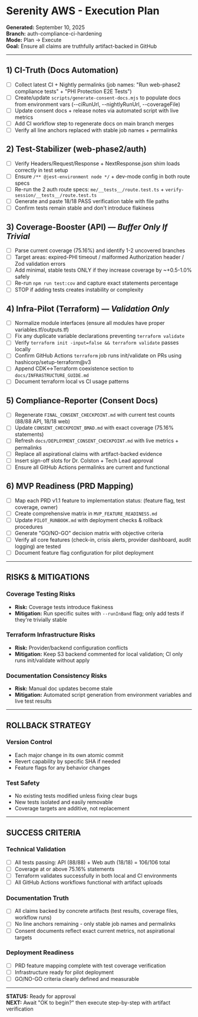 # Serenity AWS - Execution Plan

**Generated:** September 10, 2025  
**Branch:** auth-compliance-ci-hardening  
**Mode:** Plan → Execute  
**Goal:** Ensure all claims are truthfully artifact-backed in GitHub

---

## 1) CI-Truth (Docs Automation)
- [ ] Collect latest CI + Nightly permalinks (job names: "Run web-phase2 compliance tests" + "PHI Protection E2E Tests")
- [ ] Create/update `scripts/generate-consent-docs.mjs` to populate docs from environment vars (--ciRunUrl, --nightlyRunUrl, --coverageFile)
- [ ] Update consent docs + release notes via automated script with live metrics
- [ ] Add CI workflow step to regenerate docs on main branch merges
- [ ] Verify all line anchors replaced with stable job names + permalinks

## 2) Test-Stabilizer (web-phase2/auth)
- [ ] Verify Headers/Request/Response + NextResponse.json shim loads correctly in test setup
- [ ] Ensure `/** @jest-environment node */` + dev-mode config in both route specs
- [ ] Re-run the 2 auth route specs: `me/__tests__/route.test.ts` + `verify-session/__tests__/route.test.ts`
- [ ] Generate and paste 18/18 PASS verification table with file paths
- [ ] Confirm tests remain stable and don't introduce flakiness

## 3) Coverage-Booster (API) — *Buffer Only If Trivial*
- [ ] Parse current coverage (75.16%) and identify 1-2 uncovered branches
- [ ] Target areas: expired-PHI timeout / malformed Authorization header / Zod validation errors
- [ ] Add minimal, stable tests ONLY if they increase coverage by ~+0.5-1.0% safely
- [ ] Re-run `npm run test:cov` and capture exact statements percentage
- [ ] STOP if adding tests creates instability or complexity

## 4) Infra-Pilot (Terraform) — *Validation Only*
- [ ] Normalize module interfaces (ensure all modules have proper variables.tf/outputs.tf)
- [ ] Fix any duplicate variable declarations preventing `terraform validate`
- [ ] Verify `terraform init -input=false && terraform validate` passes locally
- [ ] Confirm GitHub Actions `terraform` job runs init/validate on PRs using hashicorp/setup-terraform@v3
- [ ] Append CDK↔Terraform coexistence section to `docs/INFRASTRUCTURE_GUIDE.md`
- [ ] Document terraform local vs CI usage patterns

## 5) Compliance-Reporter (Consent Docs)
- [ ] Regenerate `FINAL_CONSENT_CHECKPOINT.md` with current test counts (88/88 API, 18/18 web)
- [ ] Update `CONSENT_CHECKPOINT_BMAD.md` with exact coverage (75.16% statements)
- [ ] Refresh `docs/DEPLOYMENT_CONSENT_CHECKPOINT.md` with live metrics + permalinks
- [ ] Replace all aspirational claims with artifact-backed evidence
- [ ] Insert sign-off slots for Dr. Colston + Tech Lead approval
- [ ] Ensure all GitHub Actions permalinks are current and functional

## 6) MVP Readiness (PRD Mapping)
- [ ] Map each PRD v1.1 feature to implementation status: (feature flag, test coverage, owner)
- [ ] Create comprehensive matrix in `MVP_FEATURE_READINESS.md`
- [ ] Update `PILOT_RUNBOOK.md` with deployment checks & rollback procedures
- [ ] Generate "GO/NO-GO" decision matrix with objective criteria
- [ ] Verify all core features (check-in, crisis alerts, provider dashboard, audit logging) are tested
- [ ] Document feature flag configuration for pilot deployment

---

## RISKS & MITIGATIONS

### Coverage Testing Risks
- **Risk:** Coverage tests introduce flakiness
- **Mitigation:** Run specific suites with `--runInBand` flag; only add tests if they're trivially stable

### Terraform Infrastructure Risks
- **Risk:** Provider/backend configuration conflicts
- **Mitigation:** Keep S3 backend commented for local validation; CI only runs init/validate without apply

### Documentation Consistency Risks
- **Risk:** Manual doc updates become stale
- **Mitigation:** Automated script generation from environment variables and live test results

---

## ROLLBACK STRATEGY

### Version Control
- Each major change in its own atomic commit
- Revert capability by specific SHA if needed
- Feature flags for any behavior changes

### Test Safety
- No existing tests modified unless fixing clear bugs
- New tests isolated and easily removable
- Coverage targets are additive, not replacement

---

## SUCCESS CRITERIA

### Technical Validation
- [ ] All tests passing: API (88/88) + Web auth (18/18) = 106/106 total
- [ ] Coverage at or above 75.16% statements
- [ ] Terraform validates successfully in both local and CI environments
- [ ] All GitHub Actions workflows functional with artifact uploads

### Documentation Truth
- [ ] All claims backed by concrete artifacts (test results, coverage files, workflow runs)
- [ ] No line anchors remaining - only stable job names and permalinks
- [ ] Consent documents reflect exact current metrics, not aspirational targets

### Deployment Readiness
- [ ] PRD feature mapping complete with test coverage verification
- [ ] Infrastructure ready for pilot deployment
- [ ] GO/NO-GO criteria clearly defined and measurable

---

**STATUS:** Ready for approval  
**NEXT:** Await "OK to begin?" then execute step-by-step with artifact verification